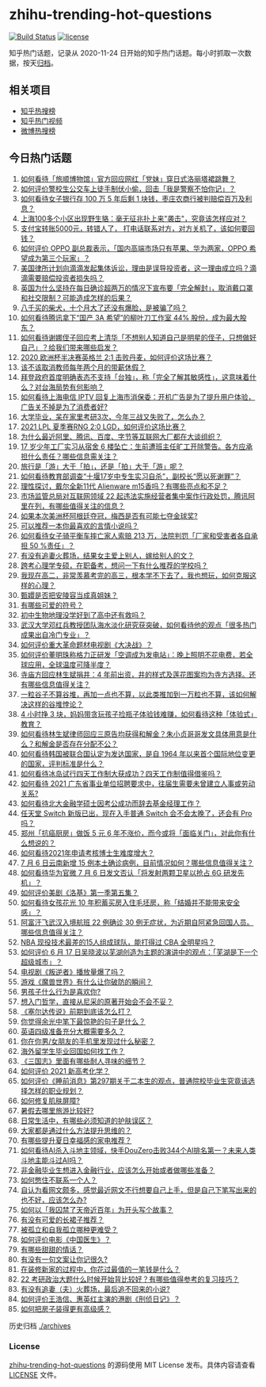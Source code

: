# zhihu-trending-hot-questions

[![Build Status](https://github.com/justjavac/zhihu-trending-hot-questions/workflows/ci/badge.svg?branch=master)](https://github.com/justjavac/zhihu-trending-hot-questions/actions)
[![license](https://img.shields.io/github/license/justjavac/zhihu-trending-hot-questions)](https://github.com/justjavac/zhihu-trending-hot-questions/blob/master/LICENSE)

知乎热门话题，记录从 2020-11-24 日开始的知乎热门话题。每小时抓取一次数据，按天[归档](./archives)。

## 相关项目

- [知乎热搜榜](https://github.com/justjavac/zhihu-trending-top-search)
- [知乎热门视频](https://github.com/justjavac/zhihu-trending-hot-video)
- [微博热搜榜](https://github.com/justjavac/weibo-trending-hot-search)

## 今日热门话题

<!-- BEGIN -->
<!-- 最后更新时间 Thu Jul 08 2021 11:01:36 GMT+0800 (China Standard Time) -->

1. [如何看待「旅顺博物馆」官方回应网红「党妹」穿日式洛丽塔裙跳舞？](https://www.zhihu.com/question/470365349)
2. [如何评价警校生公交车上徒手制伏小偷，回击「我是警察不怕你记」？](https://www.zhihu.com/question/470605067)
3. [如何看待女子银行存 100 万 5 年后剩 1
   块钱，枣庄农商行被判赔偿百万及利息？](https://www.zhihu.com/question/470516692)
4. [上海100多个小区出现野生貉：毫无征兆扑上来"袭击"，究竟该怎样应对？](https://www.zhihu.com/question/470241442)
5. [支付宝转账5000元，转错人了，
   打电话联系对方，对方关机了，该如何要回钱？](https://www.zhihu.com/question/351571558)
6. [如何评价 OPPO 副总裁表示，「国内高端市场只有苹果、华为两家，OPPO
   希望成为第三个玩家」？](https://www.zhihu.com/question/470535816)
7. [美国律所计划向滴滴发起集体诉讼，理由是误导投资者，这一理由成立吗？滴滴需要赔偿投资者损失吗？](https://www.zhihu.com/question/470474222)
8. [英国为什么坚持在每日确诊超两万的情况下宣布要「完全解封」，取消戴口罩和社交限制？可能造成怎样的后果？](https://www.zhihu.com/question/470082644)
9. [八千买的柴犬，十个月大了还没有爆脸，是被骗了吗？](https://www.zhihu.com/question/353006075)
10. [如何看待腾讯拿下“国产 3A 希望”的柳叶刀工作室 44%
    股份，成为最大股东？](https://www.zhihu.com/question/470251383)
11. [如何看待谢娜侄子回应考上清华「不想别人知道自己是明星的侄子，只想做好自己」？给我们带来哪些启发？](https://www.zhihu.com/question/470425395)
12. [2020 欧洲杯半决赛英格兰 2:1
    击败丹麦，如何评价这场比赛？](https://www.zhihu.com/question/470791571)
13. [该不该取消教师每年两个月的带薪休假？](https://www.zhihu.com/question/470469068)
14. [拜登政府首度明确表态不支持「台独」，称「完全了解其敏感性」，这意味着什么？对台海局势有何影响？](https://www.zhihu.com/question/470580147)
15. [如何看待上海电信 IPTV
    回复上海市消保委：开机广告是为了提升用户体验，广告关不掉是为了消费者好?](https://www.zhihu.com/question/470272548)
16. [大学毕业，呆在家里考研3次，今年三战又失败了，怎么办？](https://www.zhihu.com/question/41692093)
17. [2021 LPL 夏季赛RNG 2:0
    LGD，如何评价这场比赛？](https://www.zhihu.com/question/470681114)
18. [为什么最近阿里、腾讯、百度、字节等互联网大厂都在大谈组织？](https://www.zhihu.com/question/470739484)
19. [17 岁少年工厂实习从宿舍 6
    楼坠亡：生前遭班主任旷工开除警告。各方应承担什么责任？哪些信息需关注？](https://www.zhihu.com/question/470625415)
20. [旅行是「游」大于「拍」，还是「拍」大于「游」呢？](https://www.zhihu.com/question/466295652)
21. [如何看待教育部调查“十堰17岁中专生实习自杀”，副校长“愿以死谢罪”？](https://www.zhihu.com/question/470564757)
22. [理性探讨，戴尔全新11代 Alienware
    m15香吗？有哪些亮点和不足？](https://www.zhihu.com/question/459366400)
23. [市场监管总局对互联网领域 22
    起违法实施经营者集中案作行政处罚，腾讯阿里在列，有哪些值得关注的信息？](https://www.zhihu.com/question/470683009)
24. [如果本次美洲杯阿根廷夺冠，梅西是否有可能七夺金球奖?](https://www.zhihu.com/question/469025291)
25. [可以推荐一本你最喜欢的言情小说吗？](https://www.zhihu.com/question/362997236)
26. [如何看待女子骑平衡车摔亡家人索赔 213 万，法院判罚「厂家和受害者各自承担 50
    %责任」？](https://www.zhihu.com/question/470594828)
27. [有没有追妻火葬场，结果女主爱上别人，嫁给别人的文？](https://www.zhihu.com/question/429604224)
28. [跨考心理学专硕，在职备考，想问一下有什么推荐的学校吗？](https://www.zhihu.com/question/457460535)
29. [我现在高二，非常羡慕考完的高三，根本学不下去了，我也想玩，如何克服这样的心理？](https://www.zhihu.com/question/463931205)
30. [甄嬛是否把安陵容当成真姐妹？](https://www.zhihu.com/question/389216009)
31. [有哪些可爱的符号？](https://www.zhihu.com/question/314270796)
32. [初中生物地理没学好到了高中还有救吗？](https://www.zhihu.com/question/460729717)
33. [武汉大学邓红兵教授团队海水淡化研究获突破，如何看待他的观点「很多热门成果出自冷门专业」？](https://www.zhihu.com/question/470617704)
34. [如何评价重大革命题材电视剧《大决战》？](https://www.zhihu.com/question/465754119)
35. [如何评价董明珠称格力正研发「空调成为发电站」：晚上照明不花电费，若全球应用，全球温度可降半度？](https://www.zhihu.com/question/470429897)
36. [寺庙方回应林生斌捐井：4
    年前出资，井的样式及莲花图案均为寺方选择。还有哪些信息值得关注？](https://www.zhihu.com/question/470587142)
37. [一粒谷子不算谷堆，再加一点也不算，以此类推加到一万粒也不算，该如何解决这样的谷堆悖论？](https://www.zhihu.com/question/455083603)
38. [4 小时挣 3
    块，妈妈带贪玩孩子捡瓶子体验钱难赚，如何看待这种「体验式」教育？](https://www.zhihu.com/question/470535137)
39. [如何看待林生斌律师回应三原告均获得和解金？朱小贞哥哥发文具体用意是什么？和解金是否存在分配不公？](https://www.zhihu.com/question/469903790)
40. [如何看待韩国被联合国认定为发达国家，是自 1964
    年以来首个国际地位变更的国家，评判标准是什么？](https://www.zhihu.com/question/470588614)
41. [如何看待冰岛试行四天工作制大获成功？四天工作制值得借鉴吗？](https://www.zhihu.com/question/470410629)
42. [如何看待 2021
    广东省事业单位招聘要求中，往届生需要未曾建立人事或劳动关系?](https://www.zhihu.com/question/470133715)
43. [如何看待北大金融学硕士因考公成功而辞去基金经理工作？](https://www.zhihu.com/question/470568734)
44. [任天堂 Switch 新版已出，现在入手普通 Switch 会不会太晚了，还会有 Pro
    吗？](https://www.zhihu.com/question/425260879)
45. [郑州「抗癌厨房」做饭 5 元 6
    年不涨价，而今或将「面临关门」，对此你有什么想说的？](https://www.zhihu.com/question/470452348)
46. [如何看待2021年申请考核博士生难度增大？](https://www.zhihu.com/question/430374942)
47. [7 月 6 日云南新增 15
    例本土确诊病例，目前情况如何？哪些信息值得关注？](https://www.zhihu.com/question/470575819)
48. [如何看待华为官微 7 月 6 日发文否认「将发射两颗卫星以抢占 6G
    研发先机」？](https://www.zhihu.com/question/470367051)
49. [如何评价美剧《洛基》第一季第五集？](https://www.zhihu.com/question/469082564)
50. [如何看待女孩花光 10
    年积蓄买房入住毛坯房，称「结婚并不能带来安全感」？](https://www.zhihu.com/question/470358346)
51. [阿富汗飞武汉入境航班 22 例确诊 30
    例无症状，为近期自阿紧急回国人员。哪些信息值得关注？](https://www.zhihu.com/question/470593519)
52. [NBA 现役技术最差的15人组成球队，能打得过 CBA
    全明星吗？](https://www.zhihu.com/question/467877445)
53. [如何评价 6 月 17
    日吴晓波以芜湖创造为主题的演讲中的观点：「芜湖是下一个超级城市」？](https://www.zhihu.com/question/466274708)
54. [电视剧《叛逆者》播放量爆了吗？](https://www.zhihu.com/question/468364234)
55. [游戏《魔兽世界》有什么让你破防的瞬间？](https://www.zhihu.com/question/466341366)
56. [男孩子什么行为是喜欢你?](https://www.zhihu.com/question/459337094)
57. [想入门哲学，直接从尼采的原著开始会不会不妥？](https://www.zhihu.com/question/465167597)
58. [《塞尔达传说》前期到底该怎么打？](https://www.zhihu.com/question/444332434)
59. [你觉得余光中笔下最惊艳的句子是什么？](https://www.zhihu.com/question/440817750)
60. [英语四级准备充分大概需要多久？](https://www.zhihu.com/question/293706213)
61. [你在你男/女朋友的手机里发现过什么秘密？](https://www.zhihu.com/question/309282780)
62. [海外留学生毕业回国如何找工作？](https://www.zhihu.com/question/267051114)
63. [《三国志》里面有哪些耐人寻味的细节？](https://www.zhihu.com/question/48084045)
64. [如何评价 2021 新高考化学？](https://www.zhihu.com/question/463845980)
65. [如何评价《睡前消息》第297期关于二本生的观点，普通院校毕业生究竟该选择怎样的职业规划？](https://www.zhihu.com/question/470490474)
66. [如何修复肌肤屏障?](https://www.zhihu.com/question/318814504)
67. [暑假去哪里旅游比较好?](https://www.zhihu.com/question/465756199)
68. [日常生活中，有哪些必须知道的护肤误区？](https://www.zhihu.com/question/467117508)
69. [大家都是通过什么方法提升思维的？](https://www.zhihu.com/question/468908005)
70. [有哪些提升夏日幸福感的家电推荐？](https://www.zhihu.com/question/333879590)
71. [如何看待AI杀入斗地主领域，快手DouZero击败344个AI排名第一？未来人类斗地主能斗过AI吗？](https://www.zhihu.com/question/470431274)
72. [非金融毕业生想进入金融行业，应该怎么开始或者做哪些准备？](https://www.zhihu.com/question/34945971)
73. [如何憋住不联系一个人？](https://www.zhihu.com/question/417595335)
74. [自认为看网文颇多，感觉最近网文不行想要自己上手，但是自己下笔写出来的也不好，应该怎么办?](https://www.zhihu.com/question/462450572)
75. [如何以「我囚禁了天帝近百年」为开头写个故事？](https://www.zhihu.com/question/436573312)
76. [有没有可爱的长裙子推荐？](https://www.zhihu.com/question/446771263)
77. [被孤立和自我孤立哪种更难受？](https://www.zhihu.com/question/468616953)
78. [如何评价电影《中国医生》？](https://www.zhihu.com/question/448519150)
79. [有哪些甜甜的情话？](https://www.zhihu.com/question/460123635)
80. [有没有一句文案让你记很久?](https://www.zhihu.com/question/432213645)
81. [在装修新家的过程中，你花过最值的一笔钱是什么？](https://www.zhihu.com/question/468840855)
82. [22
    考研政治大题什么时候开始背比较好？有哪些值得参考的复习技巧？](https://www.zhihu.com/question/470122007)
83. [有没有追妻（夫）火葬场，最后追不回来的小说?](https://www.zhihu.com/question/468268590)
84. [如何评价王浩信、惠英红主演的港剧《刑侦日记》？](https://www.zhihu.com/question/463938835)
85. [如何把房子装得更有高级感？](https://www.zhihu.com/question/460724070)

<!-- END -->

历史归档 [./archives](./archives)

### License

[zhihu-trending-hot-questions](https://github.com/justjavac/zhihu-trending-hot-questions)
的源码使用 MIT License 发布。具体内容请查看 [LICENSE](./LICENSE) 文件。
